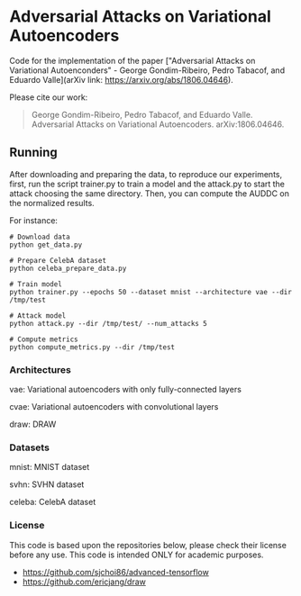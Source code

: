 # Adversarial Attacks on Variational Autoencoders

Code for the implementation of the paper ["Adversarial Attacks on Variational Autoenconders" - George Gondim-Ribeiro, Pedro Tabacof, and Eduardo Valle](arXiv link: https://arxiv.org/abs/1806.04646).

Please cite our work:
> George Gondim-Ribeiro, Pedro Tabacof, and Eduardo Valle. Adversarial Attacks on Variational Autoencoders. arXiv:1806.04646.

## Running

After downloading and preparing the data, to reproduce our experiments, first, run the script trainer.py to train a model and the attack.py to start the attack choosing the same directory. Then, you can compute the AUDDC on the normalized results.


For instance:
```
# Download data
python get_data.py

# Prepare CelebA dataset
python celeba_prepare_data.py

# Train model
python trainer.py --epochs 50 --dataset mnist --architecture vae --dir /tmp/test

# Attack model
python attack.py --dir /tmp/test/ --num_attacks 5

# Compute metrics
python compute_metrics.py --dir /tmp/test
```

### Architectures

vae: Variational autoencoders with only fully-connected layers

cvae: Variational autoencoders with convolutional layers

draw: DRAW


### Datasets

mnist: MNIST dataset

svhn: SVHN dataset

celeba: CelebA dataset

### License
This code is based upon the repositories below, please check their license before any use. This code is intended ONLY for academic purposes.
* https://github.com/sjchoi86/advanced-tensorflow
* https://github.com/ericjang/draw
